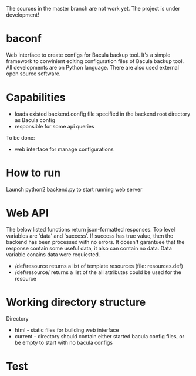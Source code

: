 The sources in the master branch are not work yet. The project is under development!

baconf
======

Web interface to create configs for Bacula backup tool. It's a simple framework to convinient editing configuration files of Bacula backup tool. 
All developments are on Python language. There are also used external open source software.

Capabilities
============
- loads existed backend.config file specified in the backend root directory as Bacula config
- responsible for some api queries

To be done:
- web interface for manage configurations

How to run
==========

Launch python2 backend.py to start running web server

Web API
=======
The below listed functions return json-formatted responses. Top level variables are 'data' and 'success'. If success has true value, then the backend has been processed with no errors. It doesn't garantuee that the response contain some useful data, it also can contain no data. Data variable conains data were requiested.

- /def/resource              returns a list of template resources (file: resources.def)
- /def/resource/<resource>   returns a list of the all attributes could be used for the resource

Working directory structure
===========================
Directory 
- html	  - static files for building web interface
- current - directory should contain either started bacula config files, or be empty to start with no bacula configs


Test
====
